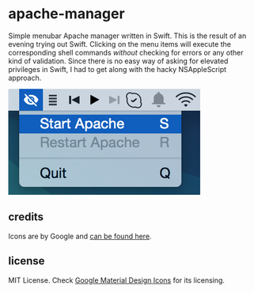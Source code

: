 # apache-manager
Simple menubar Apache manager written in Swift. This is the result of an evening trying out Swift.
Clicking on the menu items will execute the corresponding shell commands *without* checking for errors or any other kind of validation.
Since there is no easy way of asking for elevated privileges in Swift, I had to get along with the hacky NSAppleScript approach.

![Screenshot of ApacheManager](https://raw.githubusercontent.com/eschmar/apache-manager/master/screenshot.png)

## credits
Icons are by Google and [can be found here](https://github.com/google/material-design-icons).

## license
MIT License. Check [Google Material Design Icons](https://github.com/google/material-design-icons) for its licensing.
